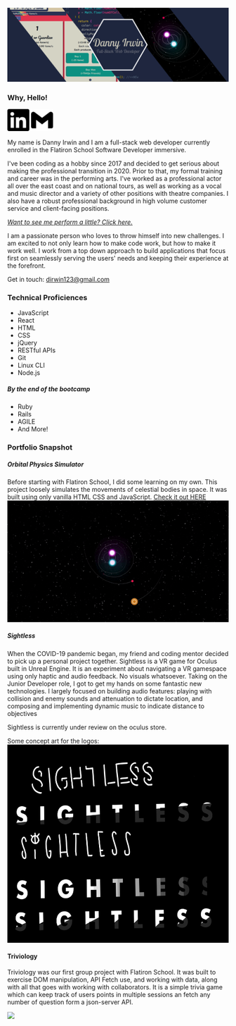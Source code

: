 <img src="./images/githubHeader.png"></img>
### Why, Hello!

<a href="https://www.linkedin.com/in/itsdanielirwin/"><img src="./images/linkedin.svg" height=50px fill="#0A66C2"></img></a> <a href="mailto:dirwin123@gmail.com"><img src="./images/gmail.svg" height=50px fill="#0A66C2"></img></a>

My name is Danny Irwin and I am a full-stack web developer currently enrolled in the Flatiron School Software Developer immersive. 

I've been coding as a hobby since 2017 and decided to get serious about making the professional transition in 2020. Prior to that, my formal training and career was in the performing arts.  I've worked as a professional actor all over the east coast and on national tours, as well as working as a vocal and music director and a variety of other positions with theatre companies. I also have a robust professional background in high volume customer service and client-facing positions.

*<a href="https://www.youtube.com/watch?v=nCd9MCMyegY"> Want to see me perform a little? Click here. </a>*

I am a passionate person who loves to throw himself into new challenges.  I am excited to not only learn how to make code work, but how to make it work well. I work from a top down approach to build applications that focus first on seamlessly serving the users' needs and keeping their experience at the forefront.

Get in touch: dirwin123@gmail.com

### Technical Proficiences
- JavaScript
- React
- HTML
- CSS
- jQuery
- RESTful APIs
- Git
- Linux CLI
- Node.js
##### By the end of the bootcamp
- Ruby
- Rails
- AGILE
- And More!

### Portfolio Snapshot

##### Orbital Physics Simulator
Before starting with Flatiron School, I did some learning on my own.  This project loosely simulates the movements of celestial bodies in space. It was built using only vanilla HTML CSS and JavaScript.
[Check it out HERE](https://dannyirwin.github.io/Orbital-Physics/)
<img src="./images/orbitalPhysics.gif"></img>

##### Sightless
When the COVID-19 pandemic began, my friend and coding mentor decided to pick up a personal project together.  Sightless is a VR game for Oculus built in Unreal Engine.  It is an experiment about navigating a VR gamespace using only haptic and audio feedback.  No visuals whatsoever. Taking on the Junior Developer role, I got to get my hands on some fantastic new technologies. I largely focused on building audio features: playing with collision and enemy sounds and attenuation to dictate location, and composing and implementing dynamic music to indicate distance to objectives

Sightless is currently under review on the oculus store.

Some concept art for the logos:
<img src='./images/SightlessLogos_recent.jpeg' height='450'>

#### Triviology

Triviology was our first group project with Flatiron School.  It was built to exercise DOM manipulation, API Fetch use, and working with data, along with all that goes with working with collaborators.  It is a simple trivia game which can keep track of users points in multiple sessions an fetch any number of question form a json-server API.

<img src='https://media.giphy.com/media/GgEvaZ7EawNwiivAYX/giphy.gif'>
